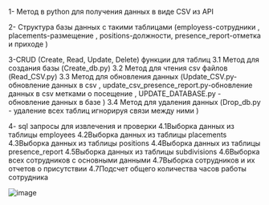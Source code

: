 1- Метод в python для получения данных в виде CSV  из API

2- Структура базы данных с такими таблицами (employess-сотрудники ,  placements-размещение ,  positions-должности,  presence_report-отметка и приходе )

3-CRUD (Create, Read, Update, Delete) функции для таблиц
   3.1 Метод для создания базы (Create_db.py)
   3.2 Метод для чтения csv файлов (Read_CSV.py)
   3.3 Метод для обновления данных (Update_CSV.py-обновление данных в csv , update_csv_presence_report.py-обновление данных в csv             метками о посещение , UPDATE_DATABASE.py - обновление данных в базе )
   3.4 Метод для удаления данных (Drop_db.py - удаление всех таблиц игнорируя связи между ними ) 

4- sql запросы для извлечения и проверки 
      4.1Выборка данных из таблицы employees
      4.2Выборка данных из таблицы placements
      4.3Выборка данных из таблицы positions
      4.4Выборка данных из таблицы presence_report
      4.5Выборка данных из таблицы subdivisions
      4.6Выборка всех сотрудников с основными данными
      4.7Выборка сотрудников и их отчетов о присутствии
      4.7Подсчет общего количества часов работы сотрудника



![image](https://github.com/user-attachments/assets/4cd819c1-ed33-45c3-bdd7-c6034d51c01c)
